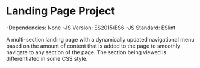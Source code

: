 # Landing Page Project

-Dependencies: None
-JS Version: ES2015/ES6
-JS Standard: ESlint

A multi-section landing page with a dynamically updated navigational menu based on the amount of content that is added to the page to smoothly navigate to any section of the page. The section being viewed is differentiated in some CSS style.